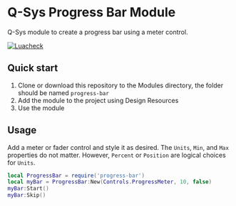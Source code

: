 # Q-Sys Progress Bar Module

Q-Sys module to create a progress bar using a meter control.

[![Luacheck](https://github.com/scsole/q-sys-module-progress-bar/actions/workflows/luacheck.yml/badge.svg)](https://github.com/scsole/q-sys-module-progress-bar/actions/workflows/luacheck.yml)

## Quick start

1. Clone or download this repository to the Modules directory, the folder should be named `progress-bar`
2. Add the module to the project using Design Resources
3. Use the module

## Usage

Add a meter or fader control and style it as desired. The `Units`, `Min`, and `Max` properties do not matter. However,
`Percent` or `Position` are logical choices for `Units`.

```lua
local ProgressBar = require('progress-bar')
local myBar = ProgressBar:New(Controls.ProgressMeter, 10, false)
myBar:Start()
myBar:Skip()
```
